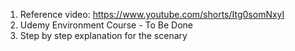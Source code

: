 1.  Reference video: https://www.youtube.com/shorts/Itg0somNxyI
2.  Udemy Environment Course - To Be Done
3.  Step by step explanation for the scenary